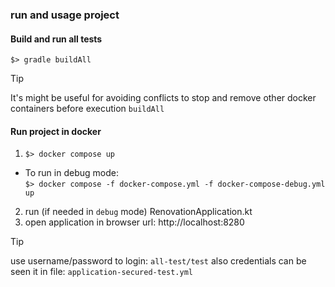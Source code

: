### run and usage project

#### Build and run all tests  
   `$> gradle buildAll`

> [!Tip]
> It's might be useful for avoiding conflicts to stop and remove
> other docker containers before execution `buildAll` 

#### Run project in docker 
   1. `$> docker compose up`  
   * To run in debug mode:  
   `$> docker compose -f docker-compose.yml -f docker-compose-debug.yml up`   
   2. run (if needed in `debug` mode) RenovationApplication.kt  
   3. open application in browser url: http://localhost:8280    

> [!Tip]
> use username/password to login: `all-test/test` 
> also credentials can be seen it in file: `application-secured-test.yml` 
